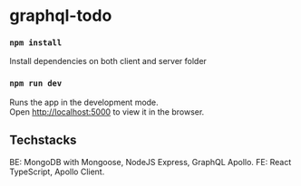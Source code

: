 # graphql-todo

### `npm install`

Install dependencies on both client and server folder

### `npm run dev`

Runs the app in the development mode.\
Open [http://localhost:5000](http://localhost:5000) to view it in the browser.

## Techstacks

BE: MongoDB with Mongoose, NodeJS Express, GraphQL Apollo.
FE: React TypeScript, Apollo Client.
